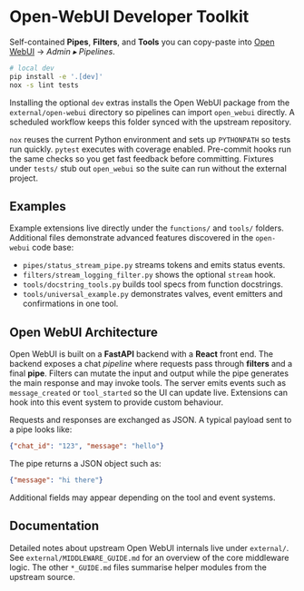 # Open-WebUI Developer Toolkit

Self-contained **Pipes**, **Filters**, and **Tools** you can copy-paste into [Open WebUI](https://github.com/open-webui/open-webui) → *Admin ▸ Pipelines*.

```bash
# local dev
pip install -e '.[dev]'
nox -s lint tests
```

Installing the optional `dev` extras installs the Open WebUI package from the
`external/open-webui` directory so pipelines can import `open_webui` directly. A
scheduled workflow keeps this folder synced with the upstream repository.

`nox` reuses the current Python environment and sets up `PYTHONPATH` so tests run
quickly. `pytest` executes with coverage enabled. Pre-commit hooks run the same
checks so you get fast feedback before committing. Fixtures under `tests/` stub
out `open_webui` so the suite can run without the external project.

## Examples

Example extensions live directly under the `functions/` and `tools/` folders.
Additional files demonstrate advanced features discovered in the
`open-webui` code base:

- `pipes/status_stream_pipe.py` streams tokens and emits status events.
- `filters/stream_logging_filter.py` shows the optional `stream` hook.
- `tools/docstring_tools.py` builds tool specs from function docstrings.
- `tools/universal_example.py` demonstrates valves, event emitters and
  confirmations in one tool.

## Open WebUI Architecture

Open WebUI is built on a **FastAPI** backend with a **React** front end. The
backend exposes a chat *pipeline* where requests pass through **filters** and a
final **pipe**. Filters can mutate the input and output while the pipe generates
the main response and may invoke tools. The server emits events such as
`message_created` or `tool_started` so the UI can update live. Extensions can
hook into this event system to provide custom behaviour.

Requests and responses are exchanged as JSON. A typical payload sent to a pipe
looks like:

```json
{"chat_id": "123", "message": "hello"}
```

The pipe returns a JSON object such as:

```json
{"message": "hi there"}
```

Additional fields may appear depending on the tool and event systems.

## Documentation
Detailed notes about upstream Open WebUI internals live under `external/`.
See `external/MIDDLEWARE_GUIDE.md` for an overview of the core middleware logic.
The other `*_GUIDE.md` files summarise helper modules from the upstream source.
